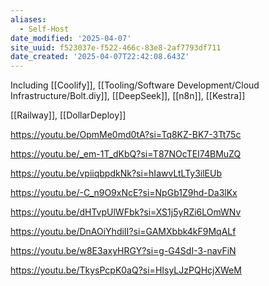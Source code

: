 ```yaml
---
aliases:
  - Self-Host
date_modified: '2025-04-07'
site_uuid: f523037e-f522-466c-83e8-2af7793df711
date_created: '2025-04-07T22:42:08.643Z'
---
```


Including [[Coolify]], [[Tooling/Software Development/Cloud Infrastructure/Bolt.diy]], [[DeepSeek]], [[n8n]], [[Kestra]]

[[Railway]], [[DollarDeploy]]


https://youtu.be/OpmMe0md0tA?si=Tq8KZ-BK7-3Tt75c

https://youtu.be/_em-1T_dKbQ?si=T87NOcTEI74BMuZQ

https://youtu.be/vpiiqbpdkNk?si=hIawvLtLTy3ilEUb

https://youtu.be/-C_n9O9xNcE?si=NpGb1Z9hd-Da3lKx

https://youtu.be/dHTvpUlWFbk?si=XS1j5yRZi6LOmWNv

https://youtu.be/DnAOiYhdiII?si=GAMXbbk4kF9MqALf

https://youtu.be/w8E3axyHRGY?si=g-G4SdI-3-navFiN

https://youtu.be/TkysPcpK0aQ?si=HIsyLJzPQHcjXWeM